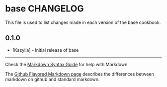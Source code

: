 # base CHANGELOG

This file is used to list changes made in each version of the base cookbook.

## 0.1.0
- [Kazylla] - Initial release of base

- - -
Check the [Markdown Syntax Guide](http://daringfireball.net/projects/markdown/syntax) for help with Markdown.

The [Github Flavored Markdown page](http://github.github.com/github-flavored-markdown/) describes the differences between markdown on github and standard markdown.
